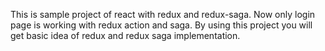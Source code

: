 This is sample project of react with redux and redux-saga. Now only login page is working with redux action and saga.
By using this project you will get basic idea of redux and redux saga implementation.
